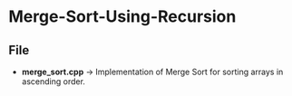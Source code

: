 # Merge-Sort-Using-Recursion

## File
- **merge_sort.cpp** → Implementation of Merge Sort for sorting arrays in ascending order.
